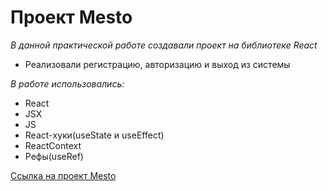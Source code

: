 # Проект Mesto

*В данной практической работе создавали проект на библиотеке React*
* Реализовали регистрацию, авторизацию и выход из системы 

*В работе использовались:* 
* React
* JSX
* JS
* React-хуки(useState и useEffect)
* ReactContext
* Рефы(useRef)

[Ссылка на проект Mesto](https://leisanmingalieva.github.io/react-mesto-auth)
